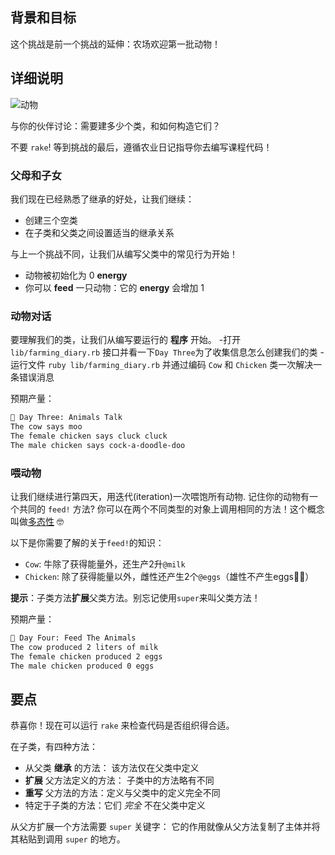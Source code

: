 ## 背景和目标

这个挑战是前一个挑战的延伸：农场欢迎第一批动物！

## 详细说明
![动物](https://web-dev-challenge-lewagon-image.oss-cn-shanghai.aliyuncs.com/animals.svg)

与你的伙伴讨论：需要建多少个类，和如何构造它们？

不要 `rake`! 等到挑战的最后，遵循农业日记指导你去编写课程代码！

### 父母和子女
我们现在已经熟悉了继承的好处，让我们继续：
- 创建三个空类
- 在子类和父类之间设置适当的继承关系

与上一个挑战不同，让我们从编写父类中的常见行为开始！
- 动物被初始化为 0 **energy**
- 你可以 **feed** 一只动物：它的 **energy** 会增加 1


### 动物对话
要理解我们的类，让我们从编写要运行的 **程序** 开始。
-打开 `lib/farming_diary.rb` 接口并看一下`Day Three`为了收集信息怎么创建我们的类
-运行文件 `ruby lib/farming_diary.rb` 并通过编码 `Cow` 和 `Chicken` 类一次解决一条错误消息

预期产量：

```bash
📝 Day Three: Animals Talk
The cow says moo
The female chicken says cluck cluck
The male chicken says cock-a-doodle-doo
```

### 喂动物
让我们继续进行第四天，用迭代(iteration)一次喂饱所有动物. 记住你的动物有一个共同的 `feed!` 方法? 你可以在两个不同类型的对象上调用相同的方法！这个概念叫做[多态性](https://thoughtbot.com/blog/back-to-basics-polymorphism-and-ruby) 🤓

以下是你需要了解的关于`feed!`的知识：

- `Cow`: 牛除了获得能量外，还生产2升`@milk`
- `Chicken`: 除了获得能量以外，雌性还产生2个`@eggs`（雄性不产生eggs🤷‍♂️）

**提示**：子类方法**扩展**父类方法。别忘记使用`super`来叫父类方法！

预期产量：

```bash
📝 Day Four: Feed The Animals
The cow produced 2 liters of milk
The female chicken produced 2 eggs
The male chicken produced 0 eggs
```

## 要点

恭喜你！现在可以运行 `rake` 来检查代码是否组织得合适。

在子类，有四种方法：
- 从父类 **继承** 的方法： 该方法仅在父类中定义
- **扩展** 父方法定义的方法： 子类中的方法略有不同
- **重写** 父方法的方法：定义与父类中的定义完全不同
- 特定于子类的方法：它们 _完全_ 不在父类中定义

从父方扩展一个方法需要 `super` 关键字： 它的作用就像从父方法复制了主体并将其粘贴到调用 `super` 的地方。

